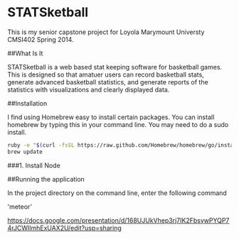 STATSketball
============

This is my senior capstone project for Loyola Marymount Universty CMSI402 Spring 2014.


##What Is It

STATSketball is a web based stat keeping software for basketball games. This is designed so that amatuer users can record basketball stats, generate advanced basketball statistics, and generate reports of the statistics with visualizations and clearly displayed data. 

##Installation

I find using Homebrew easy to install certain packages. You can install homebrew by typing this in your command line. You may need to do a sudo install.

```bash
ruby -e "$(curl -fsSL https://raw.github.com/Homebrew/homebrew/go/install)"
brew update

```

###1. Install Node



##Running the application

In the project directory on the command line, enter the following command

'meteor'

https://docs.google.com/presentation/d/168UJUkVhep3rj7IK2FbsywPYQP74rJCWIlmhExUAX2U/edit?usp=sharing

